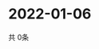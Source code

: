 # 2022-01-06
  共 0条

  <!-- BEGIN -->
  <!-- 最后更新时间Thu Jan 06 2022 20:04:29 GMT+0000 (Coordinated Universal Time) -->
  
  <!-- END -->
  
  